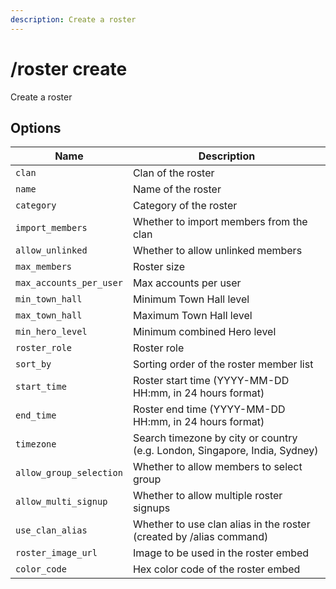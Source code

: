 ```yaml
---
description: Create a roster
---
```


# /roster create

Create a roster

## Options

| Name | Description |
|------|-------------|
| `clan` | Clan of the roster |
| `name` | Name of the roster |
| `category` | Category of the roster |
| `import_members` | Whether to import members from the clan |
| `allow_unlinked` | Whether to allow unlinked members |
| `max_members` | Roster size |
| `max_accounts_per_user` | Max accounts per user |
| `min_town_hall` | Minimum Town Hall level |
| `max_town_hall` | Maximum Town Hall level |
| `min_hero_level` | Minimum combined Hero level |
| `roster_role` | Roster role |
| `sort_by` | Sorting order of the roster member list |
| `start_time` | Roster start time (YYYY-MM-DD HH:mm, in 24 hours format) |
| `end_time` | Roster end time (YYYY-MM-DD HH:mm, in 24 hours format) |
| `timezone` | Search timezone by city or country (e.g. London, Singapore, India, Sydney) |
| `allow_group_selection` | Whether to allow members to select group |
| `allow_multi_signup` | Whether to allow multiple roster signups |
| `use_clan_alias` | Whether to use clan alias in the roster (created by /alias command) |
| `roster_image_url` | Image to be used in the roster embed |
| `color_code` | Hex color code of the roster embed |

